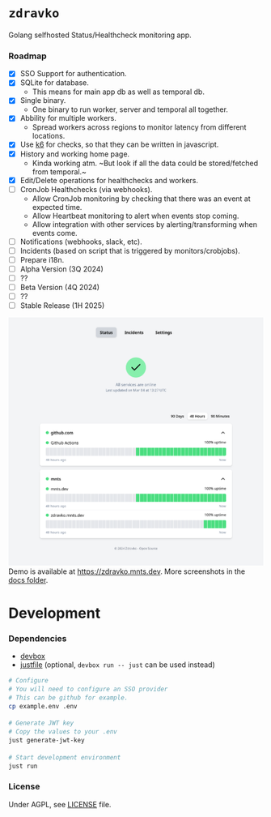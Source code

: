 # `zdravko`

Golang selfhosted Status/Healthcheck monitoring app.

### Roadmap
 - [x] SSO Support for authentication.
 - [x] SQLite for database.
    - This means for main app db as well as temporal db.
 - [x] Single binary.
    - One binary to run worker, server and temporal all together.
 - [x] Abbility for multiple workers.
    - Spread workers across regions to monitor latency from different locations.
 - [x] Use [k6](https://github.com/grafana/k6) for checks, so that they can be written in javascript.
 - [x] History and working home page.
    - Kinda working atm. ~But look if all the data could be stored/fetched from temporal.~
 - [x] Edit/Delete operations for healthchecks and workers.
 - [ ] CronJob Healthchecks (via webhooks).
    - Allow CronJob monitoring by checking that there was an event at expected time.
    - Allow Heartbeat monitoring to alert when events stop coming.
    - Allow integration with other services by alerting/transforming when events come.
 - [ ] Notifications (webhooks, slack, etc).
 - [ ] Incidents (based on script that is triggered by monitors/crobjobs).
 - [ ] Prepare i18n.
 - [ ] Alpha Version (3Q 2024)
 - [ ] ??
 - [ ] Beta Version (4Q 2024)
 - [ ] ??
 - [ ] Stable Release (1H 2025)

![Screenshot](docs/screenshot.png)
Demo is available at https://zdravko.mnts.dev. More screenshots in the [docs folder](docs/).

# Development

### Dependencies
 * [devbox](https://www.jetpack.io/devbox)
 * [justfile](https://github.com/casey/just) (optional, `devbox run -- just` can be used instead)

```sh
# Configure
# You will need to configure an SSO provider
# This can be github for example.
cp example.env .env

# Generate JWT key
# Copy the values to your .env
just generate-jwt-key

# Start development environment
just run
```

### License
Under AGPL, see [LICENSE](LICENSE) file.
